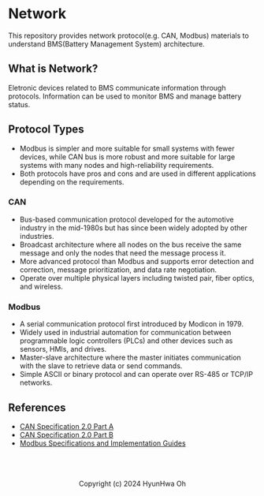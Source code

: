 # Network

This repository provides network protocol(e.g. CAN, Modbus) materials to understand BMS(Battery Management System) architecture.

## What is Network? 

Eletronic devices related to BMS communicate information through protocols. Information can be used to monitor BMS and manage battery status.

## Protocol Types

- Modbus is simpler and more suitable for small systems with fewer devices, while CAN bus is more robust and more suitable for large systems with many nodes and high-reliability requirements. 
- Both protocols have pros and cons and are used in different applications depending on the requirements.

### CAN
- Bus-based communication protocol developed for the automotive industry in the mid-1980s but has since been widely adopted by other industries. 
- Broadcast architecture where all nodes on the bus receive the same message and only the nodes that need the message process it. 
- More advanced protocol than Modbus and supports error detection and correction, message prioritization, and data rate negotiation. 
- Operate over multiple physical layers including twisted pair, fiber optics, and wireless.


### Modbus

- A serial communication protocol first introduced by Modicon in 1979.
- Widely used in industrial automation for communication between programmable logic controllers (PLCs) and other devices such as sensors, HMIs, and drives. 
- Master-slave architecture where the master initiates communication with the slave to retrieve data or send commands. 
- Simple ASCII or binary protocol and can operate over RS-485 or TCP/IP networks.

## References

- <a href='https://www.port.de/fileadmin/user_upload/Dateien_IST_fuer_Migration/CAN20A.pdf'>CAN Specification 2.0 Part A</a>
- <a href='https://affon.narod.ru/CAN/CAN20B.pdf'>CAN Specification 2.0 Part B</a>
- <a href='https://www.modbus.org/specs.php'>Modbus Specifications and Implementation Guides</a>

<br/>
<br/>
<br/>

<div align='center'>
Copyright (c) 2024 HyunHwa Oh
</div>